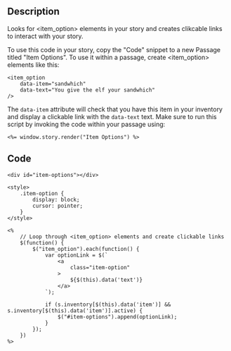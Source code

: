 ## Description

Looks for <item_option> elements in your story and creates clikcable links to interact with your story.

To use this code in your story, copy the "Code" snippet to a new Passage titled "Item Options". To use it within a passage, create <item_option> elements like this:

```
<item_option
	data-item="sandwhich"
	data-text="You give the elf your sandwhich"
/>
```

The `data-item` attribute will check that you have this item in your inventory and display a clickable link with the `data-text` text. Make sure to run this script by invoking the code within your passage using:

```
<%= window.story.render("Item Options") %>
```

## Code

```
<div id="item-options"></div>

<style>
	.item-option {
		display: block;
		cursor: pointer;
	}
</style>

<%
	// Loop through <item_option> elements and create clickable links
	$(function() {
		$("item_option").each(function() {
			var optionLink = $(`
				<a
					class="item-option"
				>
					${$(this).data('text')}
				</a>
			`);

			if (s.inventory[$(this).data('item')] && s.inventory[$(this).data('item')].active) {
				$("#item-options").append(optionLink);
			}
		});
	})
%>
```
